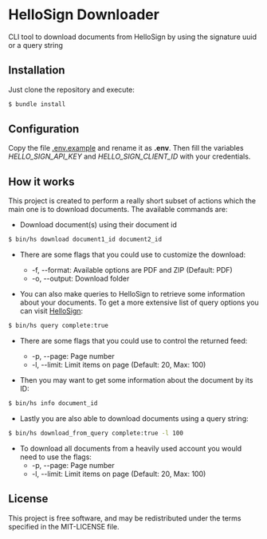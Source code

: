 HelloSign Downloader
================

CLI tool to download documents from HelloSign by using the signature uuid or a query string

Installation
------------

Just clone the repository and execute:

```bash
$ bundle install
```

Configuration
-------------
Copy the file [.env.example](.env.example) and rename it as __.env__. Then
fill the variables *HELLO_SIGN_API_KEY* and *HELLO_SIGN_CLIENT_ID* with your credentials.

How it works
------------
This project is created to perform a really short subset of actions which the main one is
to download documents. The available commands are:
* Download document(s) using their document id
```bash
$ bin/hs download document1_id document2_id
```
 * There are some flags that you could use to customize the download:
   * -f, --format: Available options are PDF and ZIP (Default: PDF)
   * -o, --output: Download folder


* You can also make queries to HelloSign to retrieve some information about your
documents. To get a more extensive list of query options you can visit
[HelloSign](https://app.hellosign.com/api/reference#Search):
```bash
$ bin/hs query complete:true
```
 * There are some flags that you could use to control the returned feed:
   * -p, --page: Page number
   * -l, --limit: Limit items on page (Default: 20, Max: 100)


* Then you may want to get some information about the document by its ID:
```bash
$ bin/hs info document_id
```

* Lastly you are also able to download documents using a query string:
```bash
$ bin/hs download_from_query complete:true -l 100
```
 * To download all documents from a heavily used account you would need to use the flags:
   * -p, --page: Page number
   * -l, --limit: Limit items on page (Default: 20, Max: 100)

License
-------
This project is free software, and may be redistributed under the terms specified in the MIT-LICENSE file.
